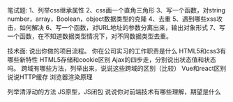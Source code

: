 笔试题:
 1、列举css继承属性
2、css画一个直角三角形
3、写一个函数，对string number，array，Boolean，object数据类型的克隆
4、去重
5、遇到哪些xss攻击，如何解决
6、写一个函数，对URL地址的参数分离出来，输出对象形式
7、写一个函数，在不知道数据类型情况下，对不同数据类型去重。



技术面: 
说出你做的项目流程。
你在公司实习的工作职责是什么
HTML5和css3有哪些新特性
HTML5存储和cookie区别
Ajax的四步走，分别说出状态值和状态吗。
跨域有哪些方法，列举出来，说说这些跨域的区别（比较）
Vue和react区别
说说HTTP缓存
浏览器渲染原理



列举清浮动的方法
JS原型，JS闭包
说说你对前端技术有哪些理解，期望是什么